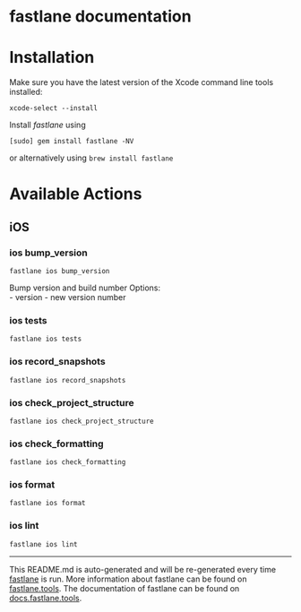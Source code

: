 fastlane documentation
================
# Installation

Make sure you have the latest version of the Xcode command line tools installed:

```
xcode-select --install
```

Install _fastlane_ using
```
[sudo] gem install fastlane -NV
```
or alternatively using `brew install fastlane`

# Available Actions
## iOS
### ios bump_version
```
fastlane ios bump_version
```
Bump version and build number
    Options:  
    - version - new version number
    
### ios tests
```
fastlane ios tests
```

### ios record_snapshots
```
fastlane ios record_snapshots
```

### ios check_project_structure
```
fastlane ios check_project_structure
```

### ios check_formatting
```
fastlane ios check_formatting
```

### ios format
```
fastlane ios format
```

### ios lint
```
fastlane ios lint
```


----

This README.md is auto-generated and will be re-generated every time [fastlane](https://fastlane.tools) is run.
More information about fastlane can be found on [fastlane.tools](https://fastlane.tools).
The documentation of fastlane can be found on [docs.fastlane.tools](https://docs.fastlane.tools).
